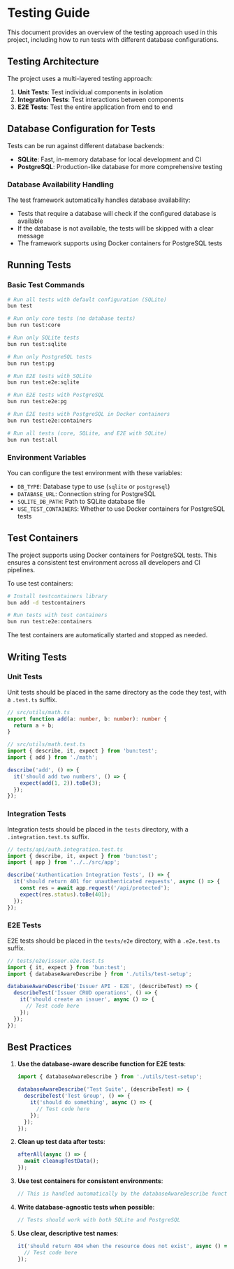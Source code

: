 # Testing Guide

This document provides an overview of the testing approach used in this project, including how to run tests with different database configurations.

## Testing Architecture

The project uses a multi-layered testing approach:

1. **Unit Tests**: Test individual components in isolation
2. **Integration Tests**: Test interactions between components
3. **E2E Tests**: Test the entire application from end to end

## Database Configuration for Tests

Tests can be run against different database backends:

- **SQLite**: Fast, in-memory database for local development and CI
- **PostgreSQL**: Production-like database for more comprehensive testing

### Database Availability Handling

The test framework automatically handles database availability:

- Tests that require a database will check if the configured database is available
- If the database is not available, the tests will be skipped with a clear message
- The framework supports using Docker containers for PostgreSQL tests

## Running Tests

### Basic Test Commands

```bash
# Run all tests with default configuration (SQLite)
bun test

# Run only core tests (no database tests)
bun run test:core

# Run only SQLite tests
bun run test:sqlite

# Run only PostgreSQL tests
bun run test:pg

# Run E2E tests with SQLite
bun run test:e2e:sqlite

# Run E2E tests with PostgreSQL
bun run test:e2e:pg

# Run E2E tests with PostgreSQL in Docker containers
bun run test:e2e:containers

# Run all tests (core, SQLite, and E2E with SQLite)
bun run test:all
```

### Environment Variables

You can configure the test environment with these variables:

- `DB_TYPE`: Database type to use (`sqlite` or `postgresql`)
- `DATABASE_URL`: Connection string for PostgreSQL
- `SQLITE_DB_PATH`: Path to SQLite database file
- `USE_TEST_CONTAINERS`: Whether to use Docker containers for PostgreSQL tests

## Test Containers

The project supports using Docker containers for PostgreSQL tests. This ensures a consistent test environment across all developers and CI pipelines.

To use test containers:

```bash
# Install testcontainers library
bun add -d testcontainers

# Run tests with test containers
bun run test:e2e:containers
```

The test containers are automatically started and stopped as needed.

## Writing Tests

### Unit Tests

Unit tests should be placed in the same directory as the code they test, with a `.test.ts` suffix.

```typescript
// src/utils/math.ts
export function add(a: number, b: number): number {
  return a + b;
}

// src/utils/math.test.ts
import { describe, it, expect } from 'bun:test';
import { add } from './math';

describe('add', () => {
  it('should add two numbers', () => {
    expect(add(1, 2)).toBe(3);
  });
});
```

### Integration Tests

Integration tests should be placed in the `tests` directory, with a `.integration.test.ts` suffix.

```typescript
// tests/api/auth.integration.test.ts
import { describe, it, expect } from 'bun:test';
import { app } from '../../src/app';

describe('Authentication Integration Tests', () => {
  it('should return 401 for unauthenticated requests', async () => {
    const res = await app.request('/api/protected');
    expect(res.status).toBe(401);
  });
});
```

### E2E Tests

E2E tests should be placed in the `tests/e2e` directory, with a `.e2e.test.ts` suffix.

```typescript
// tests/e2e/issuer.e2e.test.ts
import { it, expect } from 'bun:test';
import { databaseAwareDescribe } from './utils/test-setup';

databaseAwareDescribe('Issuer API - E2E', (describeTest) => {
  describeTest('Issuer CRUD operations', () => {
    it('should create an issuer', async () => {
      // Test code here
    });
  });
});
```

## Best Practices

1. **Use the database-aware describe function for E2E tests**:
   ```typescript
   import { databaseAwareDescribe } from './utils/test-setup';
   
   databaseAwareDescribe('Test Suite', (describeTest) => {
     describeTest('Test Group', () => {
       it('should do something', async () => {
         // Test code here
       });
     });
   });
   ```

2. **Clean up test data after tests**:
   ```typescript
   afterAll(async () => {
     await cleanupTestData();
   });
   ```

3. **Use test containers for consistent environments**:
   ```typescript
   // This is handled automatically by the databaseAwareDescribe function
   ```

4. **Write database-agnostic tests when possible**:
   ```typescript
   // Tests should work with both SQLite and PostgreSQL
   ```

5. **Use clear, descriptive test names**:
   ```typescript
   it('should return 404 when the resource does not exist', async () => {
     // Test code here
   });
   ```
